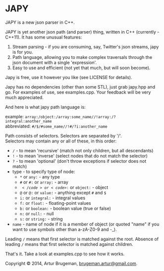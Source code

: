 JAPY
====

JAPY is a new json parser in C++.

JAPY is yet another json path (and parser) thing, written 
in C++ (currently - C++11). It has some unusual features:

1. Stream parsing - if you are consuming, say, Twitter's json
streams, japy is for you.
2. Path language, allowing you to make complex traversals through
the json document with a single 'expression'.
3. Easy to use and efficient (not yet that much, but will soon become).

Japy is free, use it however you like (see LICENSE for details). 

Japy has no dependencies (other than some STL), just grab japy.hpp and go. 
For examples of use, see examples.cpp. Your feedback will be very much 
appreciated.

And here is what japy path language is:

example: 
<code>array:/object:/array:some_name//!array:/?integral:another_name</code>  
abbreviated:
<code>#/$/#some_name//!#/?i:another_name</code>

Path consists of selectors. Selectors are separated by '/'.  
Selectors may contain any or all of these, in this order:  
* <code>/</code> - to mean 'recursive' (match not only children, but all descendants)  
* <code>!</code> - to mean 'inverse' (select nodes that do not match the selector)  
* <code>?</code> - to mean 'optional' (don't throw exceptions if selector does not match)  
* type - to specify type of node:  
    * <code>*</code> or <code>any:</code> - any type  
    * <code>#</code> or <code>#:</code> or <code>array:</code> - array  
    * <code>$</code> or <code>$:</code> or <code>object:</code> - object  
    * <code>@</code> or <code>@:</code> or <code>value:</code> - anything except <code>#</code> and <code>$</code>  
    * <code>i:</code> or <code>integral:</code> - integral values  
    * <code>f:</code> or <code>float:</code> - floating-point values  
    * <code>b:</code> or <code>boolean:</code> - boolean value (true or false)  
    * <code>n:</code> or <code>null:</code> - null  
    * <code>s:</code> or <code>string:</code> - string  
* <code>name</code> - name of node if it is a member of object (or quoted "name" if you  want to use symbols other than a-zA-Z0-9 and -_).  

Leading <code>/</code> means that first selector is matched against the root.
Absence of leading <code>/</code> means that first selector is matched against children.

That's it. Take a look at examples.cpp to see how it works.

Copyright © 2014, Artur Brugeman, brugeman.artur@gmail.com.
